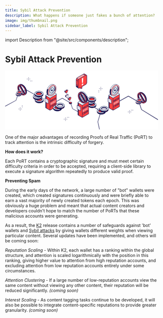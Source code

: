 ```yaml
---
title: Sybil Attack Prevention
description: What happens if someone just fakes a bunch of attention?
image: img/thumbnail.png
sidebar_label: Sybil Attack Prevention
---
```


import Description from "@site/src/components/description";

# Sybil Attack Prevention

![banner](../img/Sybil%20Attack%20Prevention.svg)

<Description
  text="What happens if someone just fakes a bunch of attention?"
/>

One of the major advantages of recording Proofs of Real Traffic (PoRT) to track attention is the intrinsic difficulty of forgery.

**How does it work?**&#x20;

Each PoRT contains a cryptographic signature and must meet certain difficulty criteria in order to be accepted, requiring a client-side library to execute a signature algorithm repeatedly to produce valid proof.&#x20;

**Preventing Spam**

During the early days of the network, a large number of "bot" wallets were created, which created signatures continuously and were briefly able to earn a vast majority of newly created tokens each epoch. This was obviously a huge problem and meant that actual content creators and developers couldn't hope to match the number of PoRTs that these malicious accounts were generating.

As a result, the [K2](https://blog.koii.network/Koii-Announces-K2/) release contains a number of safeguards against 'bot' wallets and [Sybil attacks](https://en.wikipedia.org/wiki/Sybil_attack) by giving wallets different weights when viewing particular content. Several updates have been implemented, and others will be coming soon:

_Reputation Scaling_ - Within K2, each wallet has a ranking within the global structure, and attention is scaled logarithmically with the position in this ranking, giving higher value to attention from high reputation accounts, and excluding attention from low reputation accounts entirely under some circumstances.

_Attention Clustering_ - If a large number of low-reputation accounts view the same content without viewing any other content, their reputation will be reduced significantly. _(coming soon)_

_Interest Scaling_ - As content tagging tasks continue to be developed, it will also be possible to integrate content-specific reputations to provide greater granularity. _(coming soon)_
